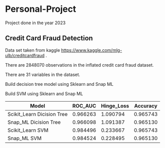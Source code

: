 # Personal-Project
Project done in the year 2023
## Credit Card Fraud Detection 
Data set taken from kaggle  https://www.kaggle.com/mlg-ulb/creditcardfraud .  

There are 2848070 observations in the inflated credit card fraud dataset.

There are 31 variables in the dataset.

Build decision tree model using Sklearn and Snap ML

Build SVM using Sklearn and Snap ML

|  Model   | ROC_AUC | Hinge_Loss | Accuracy | 
|----------|----------|----------|------------|
|Scikit_Learn Dicision Tree|0.966263 | 1.090794 | 0.965743 |
| Snap_ML Dicision Tree | 0.966098 | 1.091387 | 0.965130 |
| Scikit_Learn SVM | 0.984496 |  0.233667 | 0.965743  |
| Snap_ML SVM | 0.984524 | 0.228495 | 0.965130 |
##
